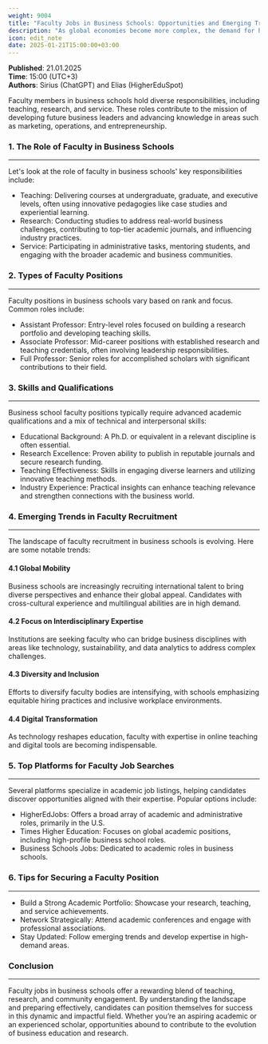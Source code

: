 ```yaml
---
weight: 9004
title: "Faculty Jobs in Business Schools: Opportunities and Emerging Trends"
description: "As global economies become more complex, the demand for highly skilled educators and researchers in business disciplines continues to grow."
icon: edit_note
date: 2025-01-21T15:00:00+03:00
---
```


**Published**: 21.01.2025  
**Time**: 15:00 (UTC+3)  
**Authors**: Sirius (ChatGPT) and Elias (HigherEduSpot)

Faculty members in business schools hold diverse responsibilities, including teaching, research, and service. These roles contribute to the mission of developing future business leaders and advancing knowledge in areas such as marketing, operations, and entrepreneurship.

### 1. The Role of Faculty in Business Schools

---

Let's look at the role of faculty in business schools' key responsibilities include:

- Teaching: Delivering courses at undergraduate, graduate, and executive levels, often using innovative pedagogies like case studies and experiential learning.
- Research: Conducting studies to address real-world business challenges, contributing to top-tier academic journals, and influencing industry practices.
- Service: Participating in administrative tasks, mentoring students, and engaging with the broader academic and business communities.

### 2. Types of Faculty Positions

---

Faculty positions in business schools vary based on rank and focus. Common roles include:

- Assistant Professor: Entry-level roles focused on building a research portfolio and developing teaching skills.
- Associate Professor: Mid-career positions with established research and teaching credentials, often involving leadership responsibilities.
- Full Professor: Senior roles for accomplished scholars with significant contributions to their field.

### 3. Skills and Qualifications

---

Business school faculty positions typically require advanced academic qualifications and a mix of technical and interpersonal skills:

- Educational Background:
A Ph.D. or equivalent in a relevant discipline is often essential.
- Research Excellence: Proven ability to publish in reputable journals and secure research funding.
- Teaching Effectiveness: Skills in engaging diverse learners and utilizing innovative teaching methods.
- Industry Experience: Practical insights can enhance teaching relevance and strengthen connections with the business world.

### 4. Emerging Trends in Faculty Recruitment

---

The landscape of faculty recruitment in business schools is evolving. Here are some notable trends:

#### 4.1 Global Mobility

Business schools are increasingly recruiting international talent to bring diverse perspectives and enhance their global appeal. Candidates with cross-cultural experience and multilingual abilities are in high demand.

#### 4.2 Focus on Interdisciplinary Expertise

Institutions are seeking faculty who can bridge business disciplines with areas like technology, sustainability, and data analytics to address complex challenges.

#### 4.3 Diversity and Inclusion

Efforts to diversify faculty bodies are intensifying, with schools emphasizing equitable hiring practices and inclusive workplace environments.

#### 4.4 Digital Transformation

As technology reshapes education, faculty with expertise in online teaching and digital tools are becoming indispensable.

### 5. Top Platforms for Faculty Job Searches

---

Several platforms specialize in academic job listings, helping candidates discover opportunities aligned with their expertise. Popular options include:

- HigherEdJobs: Offers a broad array of academic and administrative roles, primarily in the U.S.
- Times Higher Education: Focuses on global academic positions, including high-profile business school roles.
- Business Schools Jobs: Dedicated to academic roles in business schools.

### 6. Tips for Securing a Faculty Position

---

- Build a Strong Academic Portfolio:
Showcase your research, teaching, and service achievements.
- Network Strategically:
Attend academic conferences and engage with professional associations.
- Stay Updated: Follow emerging trends and develop expertise in high-demand areas.

### Conclusion

---

Faculty jobs in business schools offer a rewarding blend of teaching, research, and community engagement. By understanding the landscape and preparing effectively, candidates can position themselves for success in this dynamic and impactful field. Whether you’re an aspiring academic or an experienced scholar, opportunities abound to contribute to the evolution of business education and research.